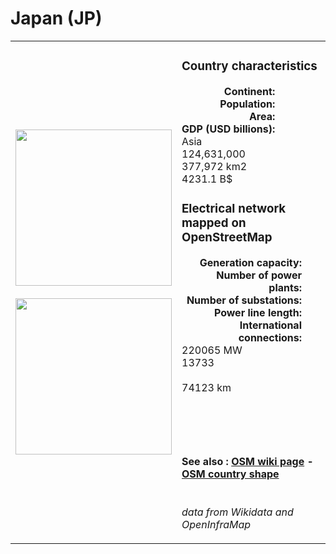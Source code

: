 # Japan (JP)

<table width="90%">
<tr>
<td>
<img src="https://upload.wikimedia.org/wikipedia/en/9/9e/Flag_of_Japan.svg" width="250">
<br><br>
<img src="https://upload.wikimedia.org/wikipedia/commons/6/6e/Japan_on_the_globe_%28de-facto%29_%28Japan_centered%29.svg" width="250"></td>
<td>
<h3>Country characteristics</h3>
<div style="display: inline-block;text-align:right;margin-right:30px;font-weight: bold;">
Continent:<br>Population:<br>Area:<br>GDP (USD billions):
</div>
<div style="display: inline-block;">
Asia<br>124,631,000<br>377,972 km2<br>4231.1 B$
</div>
<h3>Electrical network mapped on OpenStreetMap</h3>
<div style="display: inline-block;text-align:right;margin-right:30px;font-weight: bold;">Generation capacity:<br>
Number of power plants:<br>
Number of substations:<br>
Power line length:<br>
International connections:<br>
</div>
<div style="display: inline-block;">220065 MW<br>
13733<br>
<br>
74123 km<br>
<br>
</div>

<br><br><h4>See also :
<a href="https://wiki.openstreetmap.org/wiki/Power_networks/Japan" target="_blank">OSM wiki page</a> -
<a href="https://openstreetmap.org/relation/382313" target="_blank">OSM country shape</a>
</h4>

<br><i>data from Wikidata and OpenInfraMap</i>
</td>
</tr>
</table>




